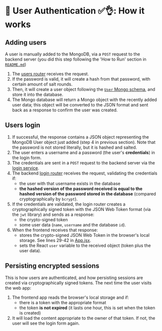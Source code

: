 # 👥 User Authentication ✅👌: How it works

## Adding users

A user is manually added to the MongoDB, via a `POST` request to the backend server (you did this step following the 'How to Run' section in [`README.md`](../README.md))

1. The [users router](./backend/controllers/users.js) receives the request.
2. If the password is valid, it will create a hash from that password, with certain amount of salt rounds.
3. Then, it will create a user object following the [`User` Mongo schema](./backend/models/user.js), and store it into the database.
4. The Mongo database will return a Mongo object with the recently added user data; this object will be converted to the JSON format and sent back as a response to confirm the user was created.

## Users login

1. If successful, the response contains a JSON object representing the MongoDB User object just added (step 4 in previous section). Note that the password is not stored literally, but it is hashed and salted.
2. The user enters a username and a password (the user's **credentials**) in the login form.
3. The credentials are sent in a `POST` request to the backend server via the [login service](./frontend/src/services/login.js).
4. The backend [login router](./backend/controllers/login.js) receives the request, validating the credentials if:
    - the user with that username exists in the database
    - **the hashed version of the password received is equal to the hashed version of the password stored in the database** (compared cryptographically by `bcrypt`).
5. If the credentials are validated, the login router creates a cryptographically signed token with the JSON Web Token format (via the `jwt` library) and sends as a response:
    - the crypto-signed token
    - some user data (`name`, `username` and the database `id`).
6. When the frontend receives that response: 
    - stores the crypto-signed JSON Web Token in the browser's local storage. See lines 29-42 in [App.jsx](./frontend/src/App.jsx).
    - sets the React `user` variable to the received object (token plus the user data).

## Persisting encrypted sessions

This is how users are authenticated, and how persisting sessions are created via cryptographically signed tokens. The next time the user visits the web app:

1. The frontend app reads the browser's local storage and if:
    - there is a token with the appropriate format
    - the token **is not expired** (it lasts one hour, this is set when the token is created)
2. It will load the content appropriate to the owner of that token. If not, the user will see the login form again.